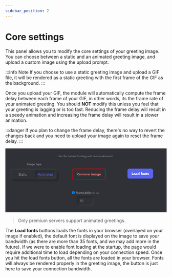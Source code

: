 ```yaml
---
sidebar_position: 2
---
```


# Core settings

This panel allows you to modify the core settings of your greeting image. You can choose between a static and an animated greeting image, and upload a custom image using the upload prompt. 

:::info Note
If you choose to use a static greeting image and upload a GIF file, it will be rendered as a static greeting with the first frame of the GIF as the background.
:::

Once you upload your GIF, the module will automatically compute the frame delay between each frame of your GIF, in other words, its the frame rate of your animated greeting. You should **NOT** modify this unless you feel that your greeting is lagging or is too fast. Reducing the frame delay will result in a speedy animation and increasing the frame delay will result in a slower animation. 

:::danger
If you plan to change the frame delay, there's no way to revert the changes back and you need to upload your image again to reset the frame delay.
:::

<img alt="Image settings panel" className="docImg" src="/img/docs/c20157c398b6f9e2b2f0cbba4ddbde85.png" />

> <i className="fas fa-star star"></i> Only premium servers support animated greetings.

The **Load fonts** buttons loads the fonts in your browser (overlayed on your image if enabled), the default font is displayed on the image to save your bandwidth (as there are more than 35 fonts, and we may add more in the future). If we were to enable font loading at the startup, the page would require additional time to load depending on your connection speed. Once you hit the load fonts button, all the fonts are loaded in your browser. Fonts will always be rendered properly in the greeting image, the button is just here to save your connection bandwidth.
